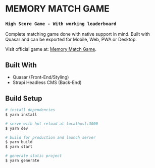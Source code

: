 # MEMORY MATCH GAME


### `High Score Game - With working leaderboard`

Complete matching game done with native support in mind. Built with Quasar and can be exported for Mobile, Web, PWA or Desktop.

Visit official game at: [Memory Match Game](https://jaimegonzalezjr.com/games/memory/).


## Built With
* Quasar (Front-End/Styling)
* Strapi Headless CMS (Back-End)

## Build Setup

```bash
# install dependencies
$ yarn install

# serve with hot reload at localhost:3000
$ yarn dev

# build for production and launch server
$ yarn build
$ yarn start

# generate static project
$ yarn generate
```